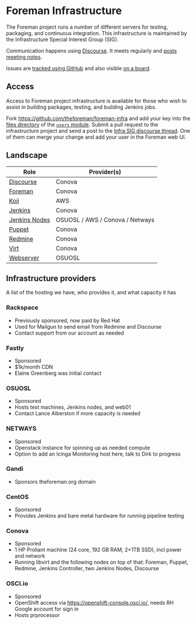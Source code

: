 # Foreman Infrastructure

The Foreman project runs a number of different servers for testing, packaging, and continuous integration.
This infrastructure is maintained by the Infrastructure Special Interest Group (SIG).

Communication happens using [Discourse](https://community.theforeman.org/c/development/infra/24). It meets regularly and [posts meeting notes](https://community.theforeman.org/search?q=infrastructure%20sig%20meeting%20notes%20%23development%3Ainfra%20in%3Atitle%20order%3Alatest).

Issues are [tracked using GitHub](https://github.com/theforeman/foreman-infra/issues) and also visible [on a board](https://github.com/theforeman/foreman-infra/projects/1).

## Access

Access to Foreman project infrastructure is available for those who wish to assist in building packages, testing, and building Jenkins jobs.

Fork https://github.com/theforeman/foreman-infra and add your key into the [files directory](https://github.com/theforeman/foreman-infra/tree/master/puppet/modules/users/files) of the [`users` module](https://github.com/theforeman/foreman-infra/blob/master/puppet/modules/users/). Submit a pull request to the infrastructure project and send a post to the [Infra SIG discourse thread](https://community.theforeman.org/c/development/infra/24). One of them can merge your change and add your user in the Foreman web UI.

## Landscape

| Role | Provider(s) |
|---|---|
| [Discourse](discourse.md) | Conova |
| [Foreman](foreman.md) | Conova |
| [Koji](koji.md) | AWS |
| [Jenkins](jenkins.md) | Conova |
| [Jenkins Nodes](jenkins.md) | OSUOSL / AWS / Conova / Netways |
| [Puppet](puppet.md) | Conova |
| [Redmine](redmine.md) | Conova |
| [Virt](virt.md) | Conova |
| [Webserver](webserver.md) | OSUOSL |

## Infrastructure providers

A list of the hosting we have, who provides it, and what capacity it has

### Rackspace
  * Previously sponsored, now paid by Red Hat
  * Used for Mailgun to send email from Redmine and Discourse
  * Contact support from our account as needed
### Fastly
  * Sponsored
  * $1k/month CDN
  * Elaine Greenberg was initial contact
### OSUOSL
  * Sponsored
  * Hosts test machines, Jenkins nodes, and web01
  * Contact Lance Alberston if more capacity is needed
### NETWAYS
  * Sponsored
  * Openstack instance for spinning up as needed compute
  * Option to add an Icinga Monitoring host here, talk to Dirk to progress
### Gandi
  * Sponsors theforeman.org domain
### CentOS
  * Sponsored
  * Provides Jenkins and bare metal hardware for running pipeline testing
### Conova
  * Sponsored
  * 1 HP Proliant machine (24 core, 192 GB RAM, 2×1TB SSD), incl power and network
  * Running libvirt and the following nodes on top of that: Foreman, Puppet, Redmine, Jenkins Controller, two Jenkins Nodes, Discourse
### OSCI.io
  * Sponsored
  * OpenShift access via https://openshift-console.osci.io/, needs RH Google account for sign in
  * Hosts prprocessor
